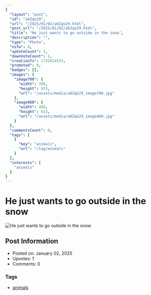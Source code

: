 ```yaml
---
{
  "layout": "post",
  "id": "a6Zqo29",
  "url": "/2025/01/02/a6Zqo29.html",
  "post_url": "/2025/01/02/a6Zqo29.html",
  "title": "He just wants to go outside in the snow",
  "description": "",
  "type": "Photo",
  "nsfw": 0,
  "upVoteCount": 1,
  "downVoteCount": 1,
  "creationTs": 1735814533,
  "promoted": 0,
  "badges": [],
  "images": {
    "image700": {
      "width": 700,
      "height": 933,
      "url": "/assets/media/a6Zqo29_image700.jpg"
    },
    "image460": {
      "width": 460,
      "height": 613,
      "url": "/assets/media/a6Zqo29_image460.jpg"
    }
  },
  "commentsCount": 0,
  "tags": [
    {
      "key": "animals",
      "url": "/tag/animals"
    }
  ],
  "interests": [
    "animals"
  ]
}
---
```


# He just wants to go outside in the snow

![He just wants to go outside in the snow](/assets/media/a6Zqo29_image700.jpg)

## Post Information

- Posted on: January 02, 2025
- Upvotes: 1
- Comments: 0

### Tags

- [animals](/tag/animals)
